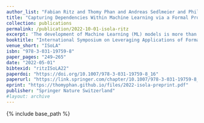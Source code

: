```yaml
---
author_list: "Fabian Ritz and Thomy Phan and Andreas Sedlmeier and Philipp Altmann and Jan Wieghardt and Reiner Schmid and Horst Sauer and Cornel Klein and Claudia Linnhoff-Popien and Thomas Gabor"
title: "Capturing Dependencies Within Machine Learning via a Formal Process Model"
collection: publications
permalink: /publication/2022-10-01-isola-ritz
excerpt: 'The development of Machine Learning (ML) models is more than just a special case of software development (SD): ML models acquire properties and fulfill requirements even without direct human interaction in a seemingly uncontrollable manner. Nonetheless, the underlying processes can be described in a formal way. We define a comprehensive SD process model for ML that encompasses most tasks and artifacts described in the literature in a consistent way. In addition to the production of the necessary artifacts, we also focus on generating and validating fitting descriptions in the form of specifications. We stress the importance of further evolving the ML model throughout its life-cycle even after initial training and testing. Thus, we provide various interaction points with standard SD processes in which ML often is an encapsulated task. Further, our SD process model allows to formulate ML as a (meta-) optimization problem. If automated rigorously, it can be used to realize self-adaptive autonomous systems. Finally, our SD process model features a description of time that allows to reason about the progress within ML development processes. This might lead to further applications of formal methods within the field of ML.'
booktitle: "International Symposium on Leveraging Applications of Formal Methods, Verification and Validation"
venue_short: "ISoLA"
isbn: "978-3-031-19759-8"
paper_pages: "249–265"
date: "2022-05-01"
bibtexid: "ritzISoLA22"
paperdoi: "https://doi.org/10.1007/978-3-031-19759-8_16"
paperurl: "https://link.springer.com/chapter/10.1007/978-3-031-19759-8_16"
eprint: "https://thomyphan.github.io/files/2022-isola-preprint.pdf"
publisher: "Springer Nature Switzerland"
#layout: archive
---
```


{% include base_path %}

